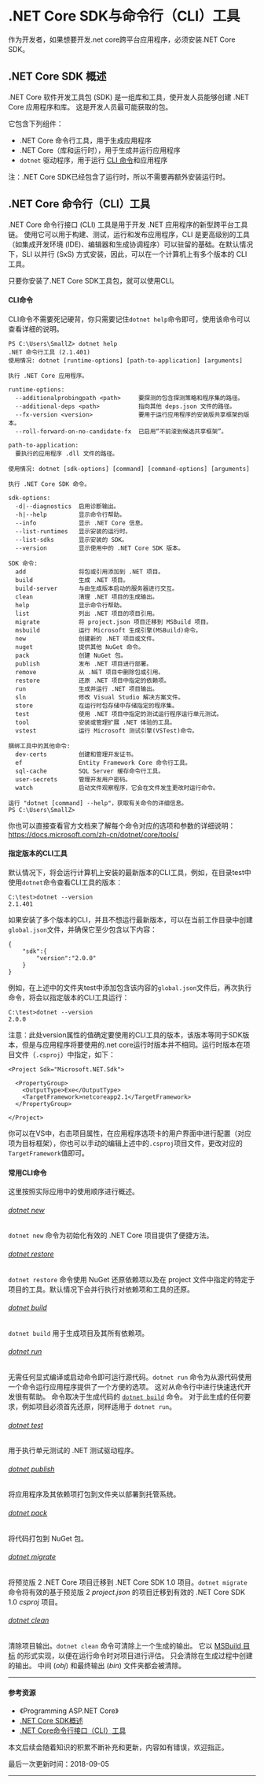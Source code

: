 # .NET Core SDK与命令行（CLI）工具

作为开发者，如果想要开发.net core跨平台应用程序，必须安装.NET Core SDK。



## .NET Core SDK 概述

.NET Core 软件开发工具包 (SDK) 是一组库和工具，使开发人员能够创建 .NET Core 应用程序和库。 这是开发人员最可能获取的包。

它包含下列组件：

- .NET Core 命令行工具，用于生成应用程序
- .NET Core（库和运行时），用于生成并运行应用程序
- `dotnet` 驱动程序，用于运行 [CLI 命令](https://docs.microsoft.com/zh-cn/dotnet/core/tools/index)和应用程序

注：.NET Core SDK已经包含了运行时，所以不需要再额外安装运行时。



## .NET Core 命令行（CLI）工具

.NET Core 命令行接口 (CLI) 工具是用于开发 .NET 应用程序的新型跨平台工具链。 使用它可以用于构建、测试，运行和发布应用程序，CLI 是更高级别的工具（如集成开发环境 (IDE)、编辑器和生成协调程序）可以驻留的基础。在默认情况下，SLI 以并行 (SxS) 方式安装，因此，可以在一个计算机上有多个版本的 CLI 工具。

只要你安装了.NET Core SDK工具包，就可以使用CLI。

#### CLI命令

CLI命令不需要死记硬背，你只需要记住`dotnet help`命令即可，使用该命令可以查看详细的说明。

```shell
PS C:\Users\SmallZ> dotnet help
.NET 命令行工具 (2.1.401)
使用情况: dotnet [runtime-options] [path-to-application] [arguments]

执行 .NET Core 应用程序。

runtime-options:
  --additionalprobingpath <path>     要探测的包含探测策略和程序集的路径。
  --additional-deps <path>           指向其他 deps.json 文件的路径。
  --fx-version <version>             要用于运行应用程序的安装版共享框架的版本。
  --roll-forward-on-no-candidate-fx  已启用“不前滚到候选共享框架”。

path-to-application:
  要执行的应用程序 .dll 文件的路径。

使用情况: dotnet [sdk-options] [command] [command-options] [arguments]

执行 .NET Core SDK 命令。

sdk-options:
  -d|--diagnostics  启用诊断输出。
  -h|--help         显示命令行帮助。
  --info            显示 .NET Core 信息。
  --list-runtimes   显示安装的运行时。
  --list-sdks       显示安装的 SDK。
  --version         显示使用中的 .NET Core SDK 版本。

SDK 命令:
  add               将包或引用添加到 .NET 项目。
  build             生成 .NET 项目。
  build-server      与由生成版本启动的服务器进行交互。
  clean             清理 .NET 项目的生成输出。
  help              显示命令行帮助。
  list              列出 .NET 项目的项目引用。
  migrate           将 project.json 项目迁移到 MSBuild 项目。
  msbuild           运行 Microsoft 生成引擎(MSBuild)命令。
  new               创建新的 .NET 项目或文件。
  nuget             提供其他 NuGet 命令。
  pack              创建 NuGet 包。
  publish           发布 .NET 项目进行部署。
  remove            从 .NET 项目中删除包或引用。
  restore           还原 .NET 项目中指定的依赖项。
  run               生成并运行 .NET 项目输出。
  sln               修改 Visual Studio 解决方案文件。
  store             在运行时包存储中存储指定的程序集。
  test              使用 .NET 项目中指定的测试运行程序运行单元测试。
  tool              安装或管理扩展 .NET 体验的工具。
  vstest            运行 Microsoft 测试引擎(VSTest)命令。

捆绑工具中的其他命令:
  dev-certs         创建和管理开发证书。
  ef                Entity Framework Core 命令行工具。
  sql-cache         SQL Server 缓存命令行工具。
  user-secrets      管理开发用户密码。
  watch             启动文件观察程序，它会在文件发生更改时运行命令。

运行 "dotnet [command] --help"，获取有关命令的详细信息。
PS C:\Users\SmallZ>
```

你也可以直接查看官方文档来了解每个命令对应的选项和参数的详细说明：https://docs.microsoft.com/zh-cn/dotnet/core/tools/

#### 指定版本的CLI工具

默认情况下，将会运行计算机上安装的最新版本的CLI工具，例如，在目录test中使用`dotnet`命令查看CLI工具的版本：

```shell
C:\test>dotnet --version
2.1.401
```

如果安装了多个版本的CLI，并且不想运行最新版本，可以在当前工作目录中创建`global.json`文件，并确保它至少包含以下内容：

```
{
	"sdk":{
		"version":"2.0.0"
	}
}
```

例如，在上述中的文件夹test中添加包含该内容的`global.json`文件后，再次执行命令，将会以指定版本的CLI工具运行：

```shell
C:\test>dotnet --version
2.0.0
```

注意：此处version属性的值确定要使用的CLI工具的版本，该版本等同于SDK版本，但是与应用程序将要使用的.net core运行时版本并不相同。运行时版本在项目文件（`.csproj`）中指定，如下：

```
<Project Sdk="Microsoft.NET.Sdk">

  <PropertyGroup>
    <OutputType>Exe</OutputType>
    <TargetFramework>netcoreapp2.1</TargetFramework>
  </PropertyGroup>

</Project>
```

你可以在VS中，右击项目属性，在应用程序选项卡的用户界面中进行配置（对应项为目标框架），你也可以手动的编辑上述中的`.csproj`项目文件，更改对应的`TargetFramework`值即可。

#### 常用CLI命令

这里按照实际应用中的使用顺序进行概述。

###### [dotnet new](https://docs.microsoft.com/zh-cn/dotnet/core/tools/dotnet-new)

`dotnet new` 命令为初始化有效的 .NET Core 项目提供了便捷方法。

###### [dotnet restore](https://docs.microsoft.com/zh-cn/dotnet/core/tools/dotnet-restore)

`dotnet restore` 命令使用 NuGet 还原依赖项以及在 project 文件中指定的特定于项目的工具。默认情况下会并行执行对依赖项和工具的还原。

###### [dotnet build](https://docs.microsoft.com/zh-cn/dotnet/core/tools/dotnet-build)

`dotnet build` 用于生成项目及其所有依赖项。

###### [dotnet run](https://docs.microsoft.com/zh-cn/dotnet/core/tools/dotnet-run)

无需任何显式编译或启动命令即可运行源代码。`dotnet run` 命令为从源代码使用一个命令运行应用程序提供了一个方便的选项。 这对从命令行中进行快速迭代开发很有帮助。 命令取决于生成代码的 [`dotnet build`](https://docs.microsoft.com/zh-cn/dotnet/core/tools/dotnet-build) 命令。 对于此生成的任何要求，例如项目必须首先还原，同样适用于 `dotnet run`。

###### [dotnet test](https://docs.microsoft.com/zh-cn/dotnet/core/tools/dotnet-test)

 用于执行单元测试的 .NET 测试驱动程序。

###### [dotnet publish](https://docs.microsoft.com/zh-cn/dotnet/core/tools/dotnet-publish)

将应用程序及其依赖项打包到文件夹以部署到托管系统。

###### [dotnet pack](https://docs.microsoft.com/zh-cn/dotnet/core/tools/dotnet-pack)

将代码打包到 NuGet 包。

###### [dotnet migrate](https://docs.microsoft.com/zh-cn/dotnet/core/tools/dotnet-migrate)

将预览版 2 .NET Core 项目迁移到 .NET Core SDK 1.0 项目。`dotnet migrate` 命令将有效的基于预览版 2 *project.json* 的项目迁移到有效的 .NET Core SDK 1.0 *csproj* 项目。

###### [dotnet clean](https://docs.microsoft.com/zh-cn/dotnet/core/tools/dotnet-clean)

清除项目输出。`dotnet clean` 命令可清除上一个生成的输出。 它以 [MSBuild 目标](https://docs.microsoft.com/zh-cn/visualstudio/msbuild/msbuild-targets) 的形式实现，以便在运行命令时对项目进行评估。 只会清除在生成过程中创建的输出。 中间 (*obj*) 和最终输出 (*bin*) 文件夹都会被清除。









------





#### 参考资源

- 《Programming ASP.NET Core》
- [.NET Core SDK概述](https://docs.microsoft.com/zh-cn/dotnet/core/sdk)
- [.NET Core命令行接口（CLI）工具](https://docs.microsoft.com/zh-cn/dotnet/core/tools/index)



本文后续会随着知识的积累不断补充和更新，内容如有错误，欢迎指正。

最后一次更新时间：2018-09-05

------


